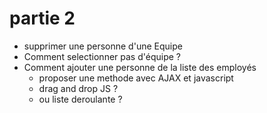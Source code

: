 # partie 2
- supprimer une personne d'une Equipe 
- Comment selectionner pas d'équipe ? 
- Comment ajouter une personne de la liste des employés 
  - proposer une methode avec AJAX et javascript
  - drag and drop JS ?
  - ou liste deroulante ? 
